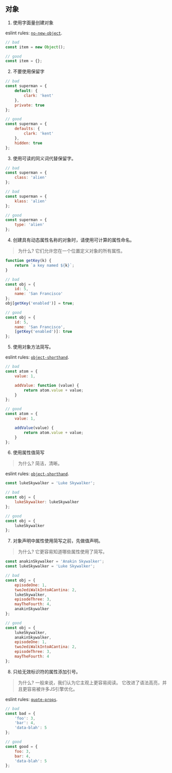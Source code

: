 ## 对象

1. 使用字面量创建对象

eslint rules: [`no-new-object`](http://eslint.org/docs/rules/no-new-object.html).

```javascript
// bad
const item = new Object();

// good
const item = {};
```

2. 不要使用保留字

```javascript
// bad
const superman = {
    default: {
        clark: 'kent'
    },
    private: true
};

// good
const superman = {
    defaults: {
        clark: 'kent'
    },
    hidden: true
};
```

3. 使用可读的同义词代替保留字。

```javascript
// bad
const superman = {
    class: 'alien'
};

// bad
const superman = {
    klass: 'alien'
};

// good
const superman = {
    type: 'alien'
};
```

4. 创建具有动态属性名称的对象时，请使用可计算的属性命名。

> 为什么? 它们允许您在一个位置定义对象的所有属性。

```javascript
function getKey(k) {
    return `a key named ${k}`;
}

// bad
const obj = {
    id: 5,
    name: 'San Francisco'
};
obj[getKey('enabled')] = true;

// good
const obj = {
    id: 5,
    name: 'San Francisco',
    [getKey('enabled')]: true
};  
```

5. 使用对象方法简写。

eslint rules: [`object-shorthand`](http://eslint.org/docs/rules/object-shorthand.html).

```javascript
// bad
const atom = {
    value: 1,

    addValue: function (value) {
        return atom.value + value;
    }
};

// good
const atom = {
    value: 1,

    addValue(value) {
        return atom.value + value;
    }
};
```

6. 使用属性值简写

> 为什么? 简洁，清晰。

  eslint rules: [`object-shorthand`](http://eslint.org/docs/rules/object-shorthand.html).


```javascript
const lukeSkywalker = 'Luke Skywalker';

// bad
const obj = {
    lukeSkywalker: lukeSkywalker
};

// good
const obj = {
    lukeSkywalker
};
```

7. 对象声明中属性使用简写之前，先做值声明。

> 为什么? 它更容易知道哪些属性使用了简写。


```js
const anakinSkywalker = 'Anakin Skywalker';
const lukeSkywalker = 'Luke Skywalker';

// bad
const obj = {
    episodeOne: 1,
    twoJediWalkIntoACantina: 2,
    lukeSkywalker,
    episodeThree: 3,
    mayTheFourth: 4,
    anakinSkywalker
};

// good
const obj = {
    lukeSkywalker,
    anakinSkywalker,
    episodeOne: 1,
    twoJediWalkIntoACantina: 2,
    episodeThree: 3,
    mayTheFourth: 4
};
```

8. 只给无效标识符的属性添加引号。

> 为什么? 一般来说，我们认为它主观上更容易阅读。 它改进了语法高亮，并且更容易被许多JS引擎优化。

eslint rules: [`quote-props`](http://eslint.org/docs/rules/quote-props.html).

```javascript
// bad
const bad = {
    'foo': 3,
    'bar': 4,
    'data-blah': 5
};

// good
const good = {
    foo: 3,
    bar: 4,
    'data-blah': 5
};
```

